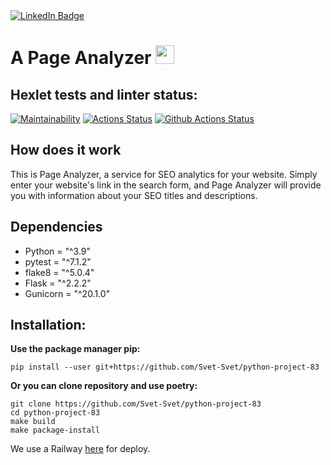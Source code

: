 </div>

<div id="badges">
  <a href="https://www.linkedin.com/in/sviatoslav-ivanov-66a490182/">
    <img src="https://img.shields.io/badge/LinkedIn-blue?style=for-the-badge&logo=linkedin&logoColor=white" alt="LinkedIn Badge"/>
  </a>
</div>

<img src="https://komarev.com/ghpvc/?username=Svet-Svet&style=flat-square&color=blue" alt=""/>

<h1>
A Page Analyzer
  <img src="https://media.giphy.com/media/hvRJCLFzcasrR4ia7z/giphy.gif" width="30px"/>
</h1>



## Hexlet tests and linter status:
[![Maintainability](https://api.codeclimate.com/v1/badges/25eadf2c89e76a174117/maintainability)](https://codeclimate.com/github/Svet-Svet/python-project-83/maintainability)
[![Actions Status](https://github.com/Svet-Svet/python-project-83/workflows/hexlet-check/badge.svg)](https://github.com/Svet-Svet/python-project-83/actions)
[![Github Actions Status](https://github.com/Svet-Svet/python-project-83/workflows/Python%20CI/badge.svg)](https://github.com/Svet-Svet/python-project-83/actions)


## How does it work

This is Page Analyzer, a service for SEO analytics for your website. Simply enter your website's link in the search form, and Page Analyzer will provide you with information about your SEO titles and descriptions.
## Dependencies

- Python = "^3.9"
- pytest = "^7.1.2"
- flake8 = "^5.0.4"
- Flask = "^2.2.2"
- Gunicorn = "^20.1.0"

## Installation:

**Use the package manager pip:**
```
pip install --user git+https://github.com/Svet-Svet/python-project-83
```
**Or you can clone repository and use poetry:**
```
git clone https://github.com/Svet-Svet/python-project-83
cd python-project-83
make build
make package-install
```

We use a Railway [here](https://railway.app/project/5099335b-698d-4824-8c88-266602a89cff/service/c9cb75bb-6e54-4003-9c0f-b41958c42dc4) for deploy.
